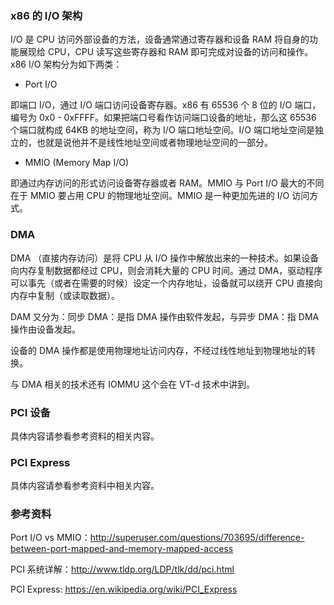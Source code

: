 ### x86 的 I/O 架构
I/O 是 CPU 访问外部设备的方法，设备通常通过寄存器和设备 RAM 将自身的功能展现给 CPU，CPU 读写这些寄存器和 RAM 即可完成对设备的访问和操作。x86 I/O 架构分为如下两类：

- Port I/O

即端口 I/O，通过 I/O 端口访问设备寄存器。x86 有 65536 个 8 位的 I/O 端口，编号为 0x0 - 0xFFFF。如果把端口号看作访问端口设备的地址，那么这 65536 个端口就构成 64KB 的地址空间，称为 I/O 端口地址空间。I/O 端口地址空间是独立的，也就是说他并不是线性地址空间或者物理地址空间的一部分。

- MMIO (Memory Map I/O)

即通过内存访问的形式访问设备寄存器或者 RAM。MMIO 与 Port I/O 最大的不同在于 MMIO 要占用 CPU 的物理地址空间。MMIO 是一种更加先进的 I/O 访问方式。

### DMA

DMA （直接内存访问）是将 CPU 从 I/O 操作中解放出来的一种技术。如果设备向内存复制数据都经过 CPU，则会消耗大量的 CPU 时间。通过 DMA，驱动程序可以事先（或者在需要的时候）设定一个内存地址，设备就可以绕开 CPU 直接向内存中复制（或读取数据）。

DAM 又分为：同步 DMA：是指 DMA 操作由软件发起，与异步 DMA：指 DMA 操作由设备发起。

设备的 DMA 操作都是使用物理地址访问内存，不经过线性地址到物理地址的转换。

与 DMA 相关的技术还有 IOMMU 这个会在 VT-d 技术中讲到。


### PCI 设备

具体内容请参看参考资料的相关内容。



### PCI Express

具体内容请参看参考资料中相关内容。

### 参考资料

Port I/O vs MMIO：http://superuser.com/questions/703695/difference-between-port-mapped-and-memory-mapped-access

PCI 系统详解：http://www.tldp.org/LDP/tlk/dd/pci.html

PCI Express: https://en.wikipedia.org/wiki/PCI_Express
